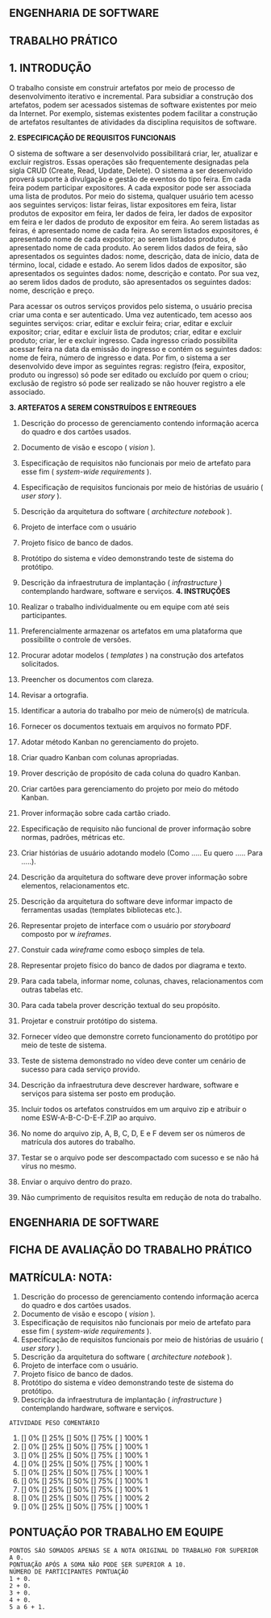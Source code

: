 ## ENGENHARIA DE SOFTWARE

## TRABALHO PRÁTICO

## 1. INTRODUÇÃO

O trabalho consiste em construir artefatos por meio de processo de desenvolvimento iterativo e incremental. Para
subsidiar a construção dos artefatos, podem ser acessados sistemas de software existentes por meio da Internet. Por
exemplo, sistemas existentes podem facilitar a construção de artefatos resultantes de atividades da disciplina requisitos
de software.

**2. ESPECIFICAÇÃO DE REQUISITOS FUNCIONAIS**

O sistema de software a ser desenvolvido possibilitará criar, ler, atualizar e excluir registros. Essas operações são
frequentemente designadas pela sigla CRUD (Create, Read, Update, Delete). O sistema a ser desenvolvido proverá
suporte à divulgação e gestão de eventos do tipo feira. Em cada feira podem participar expositores. A cada expositor
pode ser associada uma lista de produtos. Por meio do sistema, qualquer usuário tem acesso aos seguintes serviços:
listar feiras, listar expositores em feira, listar produtos de expositor em feira, ler dados de feira, ler dados de expositor
em feira e ler dados de produto de expositor em feira. Ao serem listadas as feiras, é apresentado nome de cada feira. Ao
serem listados expositores, é apresentado nome de cada expositor; ao serem listados produtos, é apresentado nome de
cada produto. Ao serem lidos dados de feira, são apresentados os seguintes dados: nome, descrição, data de início, data
de término, local, cidade e estado. Ao serem lidos dados de expositor, são apresentados os seguintes dados: nome,
descrição e contato. Por sua vez, ao serem lidos dados de produto, são apresentados os seguintes dados: nome, descrição
e preço.

Para acessar os outros serviços providos pelo sistema, o usuário precisa criar uma conta e ser autenticado. Uma vez
autenticado, tem acesso aos seguintes serviços: criar, editar e excluir feira; criar, editar e excluir expositor; criar, editar
e excluir lista de produtos; criar, editar e excluir produto; criar, ler e excluir ingresso. Cada ingresso criado possibilita
acessar feira na data da emissão do ingresso e contém os seguintes dados: nome de feira, número de ingresso e data. Por
fim, o sistema a ser desenvolvido deve impor as seguintes regras: registro (feira, expositor, produto ou ingresso) só pode
ser editado ou excluído por quem o criou; exclusão de registro só pode ser realizado se não houver registro a ele
associado.

**3. ARTEFATOS A SEREM CONSTRUÍDOS E ENTREGUES**
1. Descrição do processo de gerenciamento contendo informação acerca do quadro e dos cartões usados.
2. Documento de visão e escopo ( _vision_ ).
3. Especificação de requisitos não funcionais por meio de artefato para esse fim ( _system-wide requirements_ ).
4. Especificação de requisitos funcionais por meio de histórias de usuário ( _user story_ ).
5. Descrição da arquitetura do software ( _architecture notebook_ ).
6. Projeto de interface com o usuário
7. Projeto físico de banco de dados.
8. Protótipo do sistema e vídeo demonstrando teste de sistema do protótipo.
9. Descrição da infraestrutura de implantação ( _infrastructure_ ) contemplando hardware, software e serviços.
**4. INSTRUÇÕES**
1. Realizar o trabalho individualmente ou em equipe com até seis participantes.
2. Preferencialmente armazenar os artefatos em uma plataforma que possibilite o controle de versões.
3. Procurar adotar modelos ( _templates_ ) na construção dos artefatos solicitados.
4. Preencher os documentos com clareza.
5. Revisar a ortografia.
6. Identificar a autoria do trabalho por meio de número(s) de matrícula.
7. Fornecer os documentos textuais em arquivos no formato PDF.
8. Adotar método Kanban no gerenciamento do projeto.
9. Criar quadro Kanban com colunas apropriadas.
10. Prover descrição de propósito de cada coluna do quadro Kanban.
11. Criar cartões para gerenciamento do projeto por meio do método Kanban.
12. Prover informação sobre cada cartão criado.
13. Especificação de requisito não funcional de prover informação sobre normas, padrões, métricas etc.
14. Criar histórias de usuário adotando modelo (Como ..... Eu quero ..... Para .....).
15. Descrição da arquitetura do software deve prover informação sobre elementos, relacionamentos etc.
16. Descrição da arquitetura do software deve informar impacto de ferramentas usadas (templates bibliotecas etc.).


17. Representar projeto de interface com o usuário por _storyboard_ composto por w _ireframes_.
18. Constuir cada _wireframe_ como esboço simples de tela.
19. Representar projeto físico do banco de dados por diagrama e texto.
20. Para cada tabela, informar nome, colunas, chaves, relacionamentos com outras tabelas etc.
21. Para cada tabela prover descrição textual do seu propósito.
22. Projetar e construir protótipo do sistema.
23. Fornecer vídeo que demonstre correto funcionamento do protótipo por meio de teste de sistema.
24. Teste de sistema demonstrado no vídeo deve conter um cenário de sucesso para cada serviço provido.
25. Descrição da infraestrutura deve descrever hardware, software e serviços para sistema ser posto em produção.
26. Incluir todos os artefatos construídos em um arquivo zip e atribuir o nome ESW-A-B-C-D-E-F.ZIP ao arquivo.
27. No nome do arquivo zip, A, B, C, D, E e F devem ser os números de matrícula dos autores do trabalho.
28. Testar se o arquivo pode ser descompactado com sucesso e se não há vírus no mesmo.
29. Enviar o arquivo dentro do prazo.
30. Não cumprimento de requisitos resulta em redução de nota do trabalho.


## ENGENHARIA DE SOFTWARE

## FICHA DE AVALIAÇÃO DO TRABALHO PRÁTICO

## MATRÍCULA: NOTA:

1. Descrição do processo de gerenciamento contendo informação acerca do quadro e dos cartões usados.
2. Documento de visão e escopo ( _vision_ ).
3. Especificação de requisitos não funcionais por meio de artefato para esse fim ( _system-wide requirements_ ).
4. Especificação de requisitos funcionais por meio de histórias de usuário ( _user story_ ).
5. Descrição da arquitetura do software ( _architecture notebook_ ).
6. Projeto de interface com o usuário.
7. Projeto físico de banco de dados.
8. Protótipo do sistema e vídeo demonstrando teste de sistema do protótipo.
9. Descrição da infraestrutura de implantação ( _infrastructure_ ) contemplando hardware, software e serviços.

```
ATIVIDADE PESO COMENTÁRIO
```
01. [] 0% [] 25% [] 50% [] 75% [ ] 100% 1
02. [] 0% [] 25% [] 50% [] 75% [ ] 100% 1
03. [] 0% [] 25% [] 50% [] 75% [ ] 100% 1
04. [] 0% [] 25% [] 50% [] 75% [ ] 100% 1
05. [] 0% [] 25% [] 50% [] 75% [ ] 100% 1
06. [] 0% [] 25% [] 50% [] 75% [ ] 100% 1
07. [] 0% [] 25% [] 50% [] 75% [ ] 100% 1
08. [] 0% [] 25% [] 50% [] 75% [ ] 100% 2
09. [] 0% [] 25% [] 50% [] 75% [ ] 100% 1

## PONTUAÇÃO POR TRABALHO EM EQUIPE

```
PONTOS SÃO SOMADOS APENAS SE A NOTA ORIGINAL DO TRABALHO FOR SUPERIOR A 0.
PONTUAÇÃO APÓS A SOMA NÃO PODE SER SUPERIOR A 10.
NÚMERO DE PARTICIPANTES PONTUAÇÃO
1 + 0.
2 + 0.
3 + 0.
4 + 0.
5 a 6 + 1.
```

